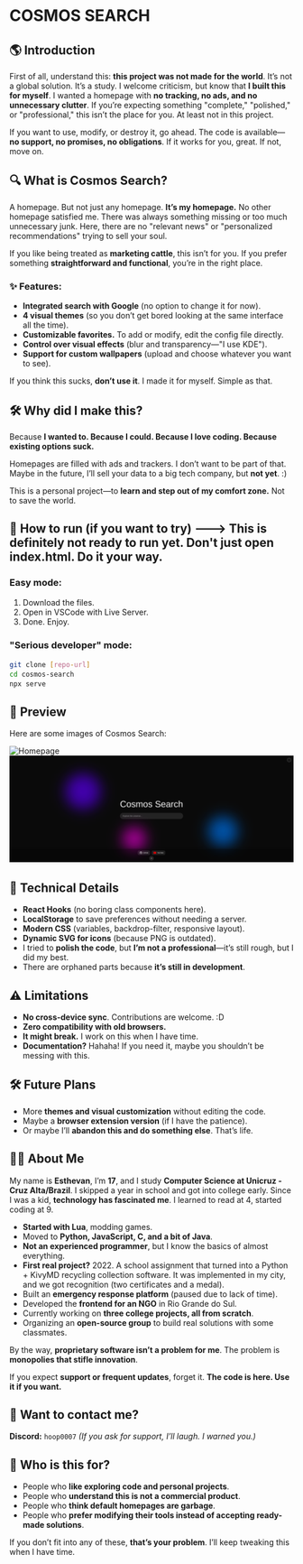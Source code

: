 # COSMOS SEARCH

## 🌎 Introduction

First of all, understand this: **this project was not made for the world**. It’s not a global solution. It’s a study. I welcome criticism, but know that **I built this for myself**. I wanted a homepage with **no tracking, no ads, and no unnecessary clutter**. If you’re expecting something "complete," "polished," or "professional," this isn’t the place for you. At least not in this project.

If you want to use, modify, or destroy it, go ahead. The code is available—**no support, no promises, no obligations**. If it works for you, great. If not, move on.

## 🔍 What is Cosmos Search?

A homepage. But not just any homepage. **It’s my homepage.** No other homepage satisfied me. There was always something missing or too much unnecessary junk. Here, there are no "relevant news" or "personalized recommendations" trying to sell your soul.

If you like being treated as **marketing cattle**, this isn’t for you. If you prefer something **straightforward and functional**, you’re in the right place.

### ✨ Features:
- **Integrated search with Google** (no option to change it for now).
- **4 visual themes** (so you don’t get bored looking at the same interface all the time).
- **Customizable favorites.** To add or modify, edit the config file directly.
- **Control over visual effects** (blur and transparency—"I use KDE").
- **Support for custom wallpapers** (upload and choose whatever you want to see).

If you think this sucks, **don’t use it**. I made it for myself. Simple as that.

## 🛠️ Why did I make this?

Because **I wanted to. Because I could. Because I love coding. Because existing options suck.**

Homepages are filled with ads and trackers. I don’t want to be part of that. Maybe in the future, I’ll sell your data to a big tech company, but **not yet**. :)

This is a personal project—to **learn and step out of my comfort zone.** Not to save the world.

## 🚀 How to run (if you want to try) ---> This is definitely not ready to run yet. Don't just open index.html. Do it your way.

### **Easy mode:**
1. Download the files.
2. Open in VSCode with Live Server.
3. Done. Enjoy.

### **"Serious developer" mode:**
```sh
git clone [repo-url]
cd cosmos-search
npx serve
```

## 📸 Preview

Here are some images of Cosmos Search:

![Homepage](assets/img1.png)
![Dark Mode](assets/img2.png)

## 🔧 Technical Details

- **React Hooks** (no boring class components here).
- **LocalStorage** to save preferences without needing a server.
- **Modern CSS** (variables, backdrop-filter, responsive layout).
- **Dynamic SVG for icons** (because PNG is outdated).
- I tried to **polish the code**, but **I’m not a professional**—it’s still rough, but I did my best.
- There are orphaned parts because **it’s still in development**.

## ⚠️ Limitations

- **No cross-device sync**. Contributions are welcome. :D
- **Zero compatibility with old browsers.**
- **It might break.** I work on this when I have time.
- **Documentation?** Hahaha! If you need it, maybe you shouldn’t be messing with this.

## 🛠️ Future Plans

- More **themes and visual customization** without editing the code.
- Maybe a **browser extension version** (if I have the patience).
- Or maybe I’ll **abandon this and do something else**. That’s life.

## 👨‍💻 About Me

My name is **Esthevan**, I’m **17**, and I study **Computer Science at Unicruz - Cruz Alta/Brazil**. I skipped a year in school and got into college early. Since I was a kid, **technology has fascinated me**. I learned to read at 4, started coding at 9.

- **Started with Lua**, modding games.
- Moved to **Python, JavaScript, C, and a bit of Java**.
- **Not an experienced programmer**, but I know the basics of almost everything.
- **First real project?** 2022. A school assignment that turned into a Python + KivyMD recycling collection software. It was implemented in my city, and we got recognition (two certificates and a medal).
- Built an **emergency response platform** (paused due to lack of time).
- Developed the **frontend for an NGO** in Rio Grande do Sul.
- Currently working on **three college projects, all from scratch**.
- Organizing an **open-source group** to build real solutions with some classmates.

By the way, **proprietary software isn’t a problem for me**. The problem is **monopolies that stifle innovation**.

If you expect **support or frequent updates**, forget it. **The code is here. Use it if you want.**

## 📩 Want to contact me?

**Discord:** `hoop0007` _(If you ask for support, I’ll laugh. I warned you.)_

## 🎯 Who is this for?

- People who **like exploring code and personal projects**.
- People who **understand this is not a commercial product**.
- People who **think default homepages are garbage**.
- People who **prefer modifying their tools instead of accepting ready-made solutions**.

If you don’t fit into any of these, **that’s your problem**. I’ll keep tweaking this when I have time.

